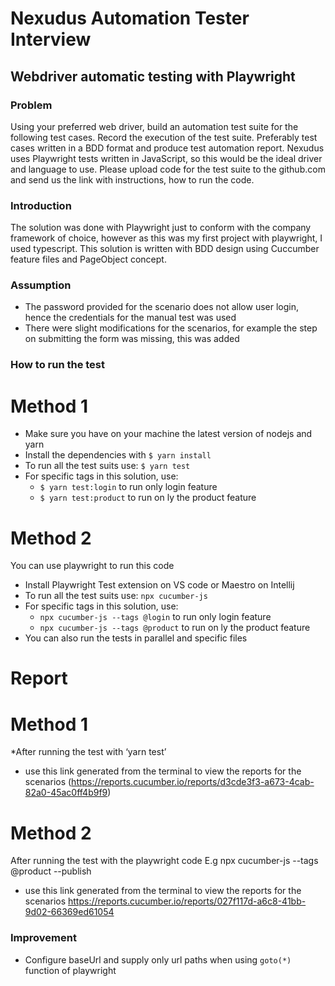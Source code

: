 # Nexudus Automation Tester Interview 

## Webdriver automatic testing with Playwright

### Problem
Using your preferred web driver, build an automation test suite for the following test cases.
Record the execution of the test suite. Preferably test cases written in a BDD format and produce test automation report.
Nexudus uses Playwright tests written in JavaScript, so this would be the ideal driver and language to use.
Please upload code for the test suite to the github.com and send us the link with instructions, how to run the code.

### Introduction
The solution was done with Playwright just to conform with the company framework of choice, however as this was my first 
project with playwright, I used typescript.
This solution is written with BDD design using Cuccumber feature files and PageObject concept.

### Assumption
* The password provided for the scenario does not allow user login, hence the credentials for the manual test was used
* There were slight modifications for the scenarios, for example the step on submitting the form was missing, this was added

### How to run the test
# Method 1
* Make sure you have on your machine the latest version of nodejs and yarn
* Install the dependencies with `$ yarn install`
* To run all the test suits use: `$ yarn test`
* For specific tags in this solution, use:
  * `$ yarn test:login` to run only login feature
  * `$ yarn test:product` to run on ly the product feature
# Method 2
You can use playwright to run this code
* Install Playwright Test extension on VS code or Maestro on Intellij
* To run all the test suits use: `npx cucumber-js`
* For specific tags in this solution, use:
  * `npx cucumber-js --tags @login` to run only login feature
  * `npx cucumber-js --tags @product` to run on ly the product feature
* You can also run the tests in parallel and specific files

# Report
# Method 1
*After running the test with ‘yarn test’
* use this link generated from the terminal to view the reports for the scenarios 
(https://reports.cucumber.io/reports/d3cde3f3-a673-4cab-82a0-45ac0ff4b9f9)
# Method 2
After running the test with the playwright code E.g  npx cucumber-js --tags @product --publish
* use this link generated from the terminal to view the reports for the scenarios 
https://reports.cucumber.io/reports/027f117d-a6c8-41bb-9d02-66369ed61054

### Improvement
* Configure baseUrl and supply only url paths when using `goto(*)` function of playwright
